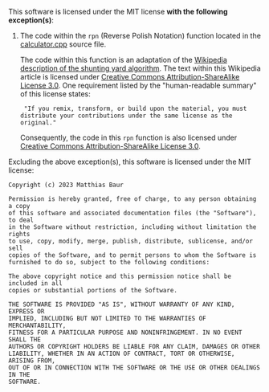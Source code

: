 This software is licensed under the MIT license **with the following exception(s)**:

1. The code within the `rpn` (Reverse Polish Notation) function located in the [calculator.cpp](source/calculator.cpp) source file.

	The code within this function is an adaptation of the [Wikipedia description of the shunting yard algorithm](https://en.wikipedia.org/wiki/Shunting_yard_algorithm). The text within this Wikipedia article is licensed under [Creative Commons Attribution-ShareAlike License 3.0](https://creativecommons.org/licenses/by-sa/3.0/). One requirement listed by the "human-readable summary" of this license states:

		"If you remix, transform, or build upon the material, you must distribute your contributions under the same license as the original."

	Consequently, the code in this `rpn` function is also licensed under [Creative Commons Attribution-ShareAlike License 3.0](https://creativecommons.org/licenses/by-sa/3.0/).

Excluding the above exception(s), this software is licensed under the MIT license:

	Copyright (c) 2023 Matthias Baur

	Permission is hereby granted, free of charge, to any person obtaining a copy
	of this software and associated documentation files (the "Software"), to deal
	in the Software without restriction, including without limitation the rights
	to use, copy, modify, merge, publish, distribute, sublicense, and/or sell
	copies of the Software, and to permit persons to whom the Software is
	furnished to do so, subject to the following conditions:

	The above copyright notice and this permission notice shall be included in all
	copies or substantial portions of the Software.

	THE SOFTWARE IS PROVIDED "AS IS", WITHOUT WARRANTY OF ANY KIND, EXPRESS OR
	IMPLIED, INCLUDING BUT NOT LIMITED TO THE WARRANTIES OF MERCHANTABILITY,
	FITNESS FOR A PARTICULAR PURPOSE AND NONINFRINGEMENT. IN NO EVENT SHALL THE
	AUTHORS OR COPYRIGHT HOLDERS BE LIABLE FOR ANY CLAIM, DAMAGES OR OTHER
	LIABILITY, WHETHER IN AN ACTION OF CONTRACT, TORT OR OTHERWISE, ARISING FROM,
	OUT OF OR IN CONNECTION WITH THE SOFTWARE OR THE USE OR OTHER DEALINGS IN THE
	SOFTWARE.